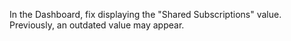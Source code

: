 In the Dashboard, fix displaying the "Shared Subscriptions" value. Previously, an outdated value may appear.
